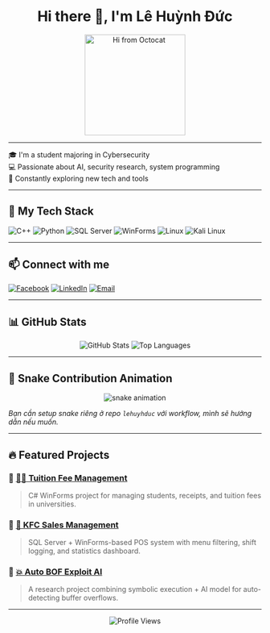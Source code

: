 <h1 align="center">Hi there 👋, I'm Lê Huỳnh Đức</h1>
<p align="center">
  <img src="https://octodex.github.com/images/welcometocat.png" width="200" alt="Hi from Octocat">
</p>

---

🎓 I'm a student majoring in Cybersecurity  
💻 Passionate about AI, security research, system programming  
🚀 Constantly exploring new tech and tools

---

## 🚀 My Tech Stack

![C++](https://img.shields.io/badge/C%2B%2B-00599C?style=for-the-badge&logo=c%2B%2B&logoColor=white)
![Python](https://img.shields.io/badge/Python-3670A0?style=for-the-badge&logo=python&logoColor=ffdd54)
![SQL Server](https://img.shields.io/badge/SQL_Server-CC2927?style=for-the-badge&logo=microsoftsqlserver&logoColor=white)
![WinForms](https://img.shields.io/badge/WinForms-5C2D91?style=for-the-badge&logo=windows&logoColor=white)
![Linux](https://img.shields.io/badge/Linux-FCC624?style=for-the-badge&logo=linux&logoColor=black)
![Kali Linux](https://img.shields.io/badge/Kali-557C94?style=for-the-badge&logo=kali-linux&logoColor=white)

---

## 📫 Connect with me

[![Facebook](https://img.shields.io/badge/Facebook-1877F2?style=for-the-badge&logo=facebook&logoColor=white)](https://facebook.com/lehuyhduc)
[![LinkedIn](https://img.shields.io/badge/LinkedIn-0A66C2?style=for-the-badge&logo=linkedin&logoColor=white)](https://linkedin.com/in/lehuyhduc)
[![Email](https://img.shields.io/badge/Gmail-D14836?style=for-the-badge&logo=gmail&logoColor=white)](mailto:duc@example.com)

---

## 📊 GitHub Stats

<div align="center">
  <img src="https://github-readme-stats.vercel.app/api?username=lehuyhduc&show_icons=true&theme=radical" alt="GitHub Stats" />
  <img src="https://github-readme-stats.vercel.app/api/top-langs/?username=lehuyhduc&layout=compact&theme=radical" alt="Top Languages" />
</div>

---

## 🐍 Snake Contribution Animation

<p align="center">
  <img src="https://github.com/lehuyhduc/lehuyhduc/raw/output/github-contribution-grid-snake.svg" alt="snake animation" />
</p>

*Bạn cần setup snake riêng ở repo `lehuyhduc` với workflow, mình sẽ hướng dẫn nếu muốn.*

---

## 🔥 Featured Projects

### 📌 [👨‍🎓 Tuition Fee Management](https://github.com/lehuyhduc/tuition-manager)
> C# WinForms project for managing students, receipts, and tuition fees in universities.

### 📌 [🍔 KFC Sales Management](https://github.com/lehuyhduc/kfc-manager)
> SQL Server + WinForms-based POS system with menu filtering, shift logging, and statistics dashboard.

### 📌 [💥 Auto BOF Exploit AI](https://github.com/lehuyhduc/auto-bof-ai)
> A research project combining symbolic execution + AI model for auto-detecting buffer overflows.

---

<p align="center">
  <img src="https://komarev.com/ghpvc/?username=lehuyhduc&label=Profile%20views&color=0e75b6&style=flat" alt="Profile Views" />
</p>
